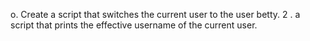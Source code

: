 o. Create a script that switches the current user to the user betty.
2 . a script that prints the effective username of the current user.
